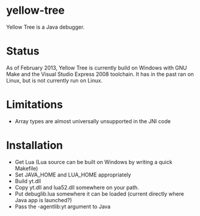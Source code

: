 yellow-tree
===========
Yellow Tree is a Java debugger.

Status
======
As of February 2013, Yellow Tree is currently build on Windows with GNU Make and the Visual Studio Express 2008 toolchain. It has in the past ran on Linux, but is not currently run on Linux.

Limitations
===========
* Array types are almost universally unsupported in the JNI code

Installation
============
* Get Lua (Lua source can be built on Windows by writing a quick Makefile)
* Set JAVA_HOME and LUA_HOME appropriately
* Build yt.dll
* Copy yt.dll and lua52.dll somewhere on your path.
* Put debuglib.lua somewhere it can be loaded (current directly where Java app is launched?)
* Pass the -agentlib:yt argument to Java
